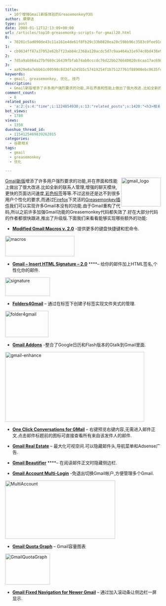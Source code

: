 ```yaml
---
title:
  - 10个增强Gmail新版体验的Greasemonkey代码
author: 摩摩诘
type: post
date: 2008-01-12T12:13:09+00:00
url: /articles/top10-greasemonky-scripts-for-gmail20.html
0:
  - 70201c5ad090de43c11a161e4de61f8fb29c33b0820ea20c59bb96c3583c0fee91dec422b8f7fef639125698b00cde13
1:
  - cb9634ff87a37052e62b7f23ab84c2368a120acdc5d7c9aa464a31e974c0bd438e90d617c2a1459524fcb27f7b78a30d
2:
  - 7d5a9ab864a27bf669c16439fbfab74ab0cccdc76d22bb276640020c6caa17ac69047bfd002d25583d494b98c62a8a09
3:
  - aa929e0a7ebb61c00598c8d3dfa245b5c57419254f1b75127761f88908ebc9635fded61001486a7e19a577187cce18b0
keywords:
  - gmail, greasemonkey, 优化, 技巧
description:
  - Gmail新版增添了许多用户强烈要求的功能,并在界面和性能上做出了很大改进.比如全新的联系人管理,增强的聊天模块,更快的页面访问速度,彩色标签等等.不过这些还是达不到很多用户个性化的要求,而通过Firefox下灵活的Greasemonkey插件我们可以实现许多Gmail本没有的功能.
comment_count:
  - 8
related_posts:
  - 'a:2:{s:4:"time";i:1224854930;s:13:"related_posts";s:1420:"<h3>相关日志</h3><ul class="related_post"><li><a href="http://www.digglife.cn/articles/clean-up-desktop-improve-productivity-2.html" title="彻底清空桌面,让启动程序更加高效Part.2">彻底清空桌面,让启动程序更加高效Part.2</a></li><li><a href="http://www.digglife.cn/articles/clean-up-desktop-improve-productivity-1.html" title="彻底清空桌面,让启动程序更加高效Part.1">彻底清空桌面,让启动程序更加高效Part.1</a></li><li><a href="http://www.digglife.cn/articles/five-windows-explorer-tweaks.html" title="5大Windows Explorer优化技巧">5大Windows Explorer优化技巧</a></li><li><a href="http://www.digglife.cn/articles/make-openoffice-run-faster-in-ubuntu.html" title="加快Open Office在Ubuntu中的运行速度">加快Open Office在Ubuntu中的运行速度</a></li><li><a href="http://www.digglife.cn/articles/customize-gmail-signature.html" title="Gmail技巧:让你的签名绚起来">Gmail技巧:让你的签名绚起来</a></li><li><a href="http://www.digglife.cn/articles/ubuntu%e8%ae%a9%e6%a1%8c%e9%9d%a2%e6%98%be%e7%a4%ba%e5%9b%9e%e6%94%b6%e7%ab%99.html" title="Ubuntu:让桌面显示回收站">Ubuntu:让桌面显示回收站</a></li><li><a href="http://www.digglife.cn/articles/gmail7%e5%a4%a7%e6%9c%89%e5%85%b3%e9%99%84%e4%bb%b6%e7%9a%84%e6%8a%80%e5%b7%a7.html" title="Gmail:7大有关附件的技巧">Gmail:7大有关附件的技巧</a></li></ul>";}'
bot_views:
  - 1780
views:
  - 1350
duoshuo_thread_id:
  - 1154125469839262015
categories:
  - 谷歌相关
tags:
  - gmail
  - greasemonkey
  - 优化

---
```

[<img src="http://digglife.qiniudn.com/wp-content/uploads/3/379/2008/01/gmail-logo-thumb.png" alt="gmail_logo" align="right" border="0" height="93" width="128" />][1] <a href="https://www.digglife.net/articles/gmail-newer-version.html" title="Gmail新版" target="_blank">Gmail新版</a>增添了许多用户强烈要求的功能,并在界面和性能上做出了很大改进.比如全新的联系人管理,增强的聊天模块,更快的页面访问速度,<a href="https://www.digglife.net/articles/gmail-colored-lables.html" title="彩色标签" target="_blank">彩色标签</a>等等.不过这些还是达不到很多用户个性化的要求,而通过<a href="https://www.digglife.net/articles/category/firefox" title="火狐技巧" target="_blank">Firefox</a>下灵活的<a href="https://www.digglife.net/articles/12-greasemonkey-scripts-that-rock.html" title="Greasemonkey插件" target="_blank">Greasemonkey插件</a>我们可以实现许多Gmail本没有的功能.由于Gmail重构了代码,所以之前许多加强Gmail功能的Greasemonkey代码都失效了.好在大部分代码的作者都很快跟进,推出了升级版.下面我们来看看能够实现哪些额外的功能:

<!--more-->

  * [**Modified Gmail Macros v. 2.0**][2] -提供更多的键盘快捷键和宏命令.

[<img src="http://digglife.qiniudn.com/wp-content/uploads/3/379/2008/01/macros-thumb.png" alt="macros" border="0" height="66" width="224" />][3]

  * <a href="http://userscripts.org/scripts/show/16839" title="Gmail - Insert HTML Signature - 2.0" target="_blank"><strong>Gmail &#8211; Insert HTML Signature &#8211; 2.0</strong></a> ****&#8211; 给你的邮件加上HTML签名,个性化你的邮件.

[<img src="http://digglife.qiniudn.com/wp-content/uploads/3/379/2008/01/signature-thumb.png" alt="signature" border="0" height="60" width="145" />][4]

  * <a href="http://userscripts.org/scripts/show/8810" title="Folders4Gmail" target="_blank"><strong>Folders4Gmail</strong></a> &#8211; 通过在标签下创建子标签实现文件夹式的管理.

[<img src="http://digglife.qiniudn.com/wp-content/uploads/3/379/2008/01/folder4gmail-thumb.png" alt="folder4gmail" border="0" height="85" width="140" />][5]

  * <a href="http://userscripts.org/scripts/show/19956" title="Gmail Addons" target="_blank"><strong>Gmail Addons</strong></a> -整合了Google日历和Flash版本的Gtalk到Gmail里面.

[<img src="http://digglife.qiniudn.com/wp-content/uploads/3/379/2008/01/gmail-enhance-thumb.png" alt="gmail-enhance" border="0" height="225" width="450" />][6]

  * [**One Click Conversations for GMail**][7] &#8211; 右键预览右键内容,无需进入邮件正文.点击邮件标题前的图标可直接查看所有来自该发件人的邮件.

  * [**Gmail Real Estate**][8] &#8211; 最大化可视空间.可以隐藏邮件头,导航菜单和Adsense广告.

  * [**Gmail Beautifier**][9] ****&#8211; 在阅读邮件正文时隐藏侧边栏.

  * <a href="http://userscripts.org/scripts/show/16341" title="Gmail Account Multi-Login" target="_blank"><strong>Gmail Account Multi-Login</strong></a> -免退出切换Gmail帐户,方便管理多个Gmail.

[<img src="http://digglife.qiniudn.com/wp-content/uploads/3/379/2008/01/multiaccount-thumb.png" alt="MultiAccount" border="0" height="188" width="356" />][10]

  * <a href="http://userscripts.org/scripts/show/13173" title="Gmail Quota Graph" target="_blank"><strong>Gmail Quota Graph</strong></a> &#8211; Gmail容量图表

[<img src="http://digglife.qiniudn.com/wp-content/uploads/3/379/2008/01/gmailquotagraph-thumb.png" alt="GmailQuotaGraph" border="0" height="100" width="145" />][11]

  * <a href="http://userscripts.org/scripts/show/13880" title="Gmail Fixed Navigation for Newer Gmail" target="_blank"><strong>Gmail Fixed Navigation for Newer Gmail</strong></a> &#8211; 通过加入滚动条让侧边栏一屏显示.

 [1]: https://www.digglife.net/wp-content/uploads/3/379/2008/01/gmail-logo.png
 [2]: http://userscripts.org/scripts/show/14189
 [3]: https://www.digglife.net/wp-content/uploads/3/379/2008/01/macros.png
 [4]: https://www.digglife.net/wp-content/uploads/3/379/2008/01/signature.png
 [5]: https://www.digglife.net/wp-content/uploads/3/379/2008/01/folder4gmail.png
 [6]: https://www.digglife.net/wp-content/uploads/3/379/2008/01/gmail-enhance.png
 [7]: http://userscripts.org/scripts/show/6929
 [8]: http://userscripts.org/scripts/show/8682
 [9]: http://userscripts.org/scripts/show/8212
 [10]: https://www.digglife.net/wp-content/uploads/3/379/2008/01/multiaccount.png
 [11]: https://www.digglife.net/wp-content/uploads/3/379/2008/01/gmailquotagraph.png